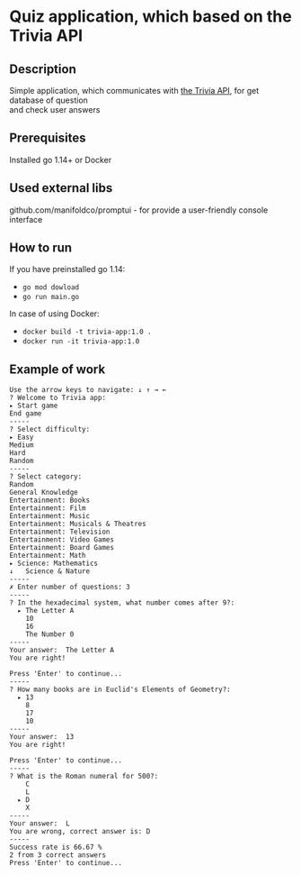 # Quiz application, which based on the Trivia API

## Description

Simple application, which communicates with [the Trivia API](https://opentdb.com/api_config.php), for get database of question  
and check user answers

## Prerequisites

Installed go 1.14+ or Docker

## Used external libs

github.com/manifoldco/promptui - for provide a user-friendly console interface

## How to run
If you have preinstalled go 1.14:
* `go mod dowload`
* `go run main.go`

In case of using Docker:
* `docker build -t trivia-app:1.0 .`
* `docker run -it trivia-app:1.0`

## Example of work

```
Use the arrow keys to navigate: ↓ ↑ → ←
? Welcome to Trivia app:
▸ Start game
End game  
-----
? Select difficulty:
▸ Easy
Medium
Hard
Random
-----
? Select category:
Random
General Knowledge
Entertainment: Books
Entertainment: Film
Entertainment: Music
Entertainment: Musicals & Theatres
Entertainment: Television
Entertainment: Video Games
Entertainment: Board Games
Entertainment: Math
▸ Science: Mathematics
↓   Science & Nature
-----
✗ Enter number of questions: 3
-----
? In the hexadecimal system, what number comes after 9?: 
  ▸ The Letter A
    10
    16
    The Number 0
-----
Your answer:  The Letter A
You are right!

Press 'Enter' to continue...
-----
? How many books are in Euclid's Elements of Geometry?: 
  ▸ 13
    8
    17
    10
-----
Your answer:  13
You are right!

Press 'Enter' to continue...
-----
? What is the Roman numeral for 500?: 
    C
    L
  ▸ D
    X
-----
Your answer:  L
You are wrong, correct answer is: D
-----
Success rate is 66.67 %
2 from 3 correct answers
Press 'Enter' to continue...

```